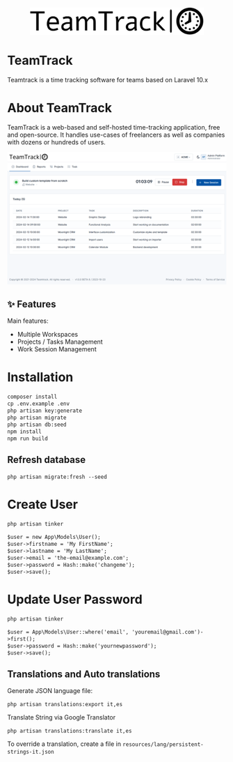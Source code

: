 <p align="center"><img src="resources/images/logo.svg" width="400" alt="Laravel Logo"></a></p>


# TeamTrack

Teamtrack is a time tracking software for teams based on Laravel 10.x


# About TeamTrack

TeamTrack is a web-based and self-hosted time-tracking application, free and open-source. It handles use-cases of freelancers as well as companies with dozens or hundreds of users. 

![overview](resources/images/screenshot.png)

## ✨ Features

Main features:

-   Multiple Workspaces
-   Projects / Tasks Management
-   Work Session Management

# Installation

```
composer install
cp .env.example .env
php artisan key:generate
php artisan migrate
php artisan db:seed
npm install
npm run build
```

## Refresh database

```
php artisan migrate:fresh --seed
```


# Create User

```
php artisan tinker
```

```
$user = new App\Models\User();
$user->firstname = 'My FirstName';
$user->lastname = 'My LastName';
$user->email = 'the-email@example.com';
$user->password = Hash::make('changeme');
$user->save();
```


# Update User Password

```
php artisan tinker
```

```
$user = App\Models\User::where('email', 'youremail@gmail.com')->first();
$user->password = Hash::make('yournewpassword');
$user->save();
```

## Translations and Auto translations

Generate JSON language file:

```
php artisan translations:export it,es
```

Translate String via Google Translator 

```
php artisan translations:translate it,es
```

To override a translation, create a file in `resources/lang/persistent-strings-it.json`

